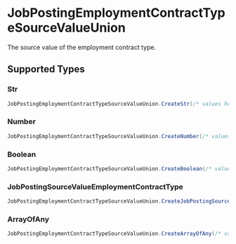# JobPostingEmploymentContractTypeSourceValueUnion

The source value of the employment contract type.


## Supported Types

### Str

```csharp
JobPostingEmploymentContractTypeSourceValueUnion.CreateStr(/* values here */);
```

### Number

```csharp
JobPostingEmploymentContractTypeSourceValueUnion.CreateNumber(/* values here */);
```

### Boolean

```csharp
JobPostingEmploymentContractTypeSourceValueUnion.CreateBoolean(/* values here */);
```

### JobPostingSourceValueEmploymentContractType

```csharp
JobPostingEmploymentContractTypeSourceValueUnion.CreateJobPostingSourceValueEmploymentContractType(/* values here */);
```

### ArrayOfAny

```csharp
JobPostingEmploymentContractTypeSourceValueUnion.CreateArrayOfAny(/* values here */);
```
